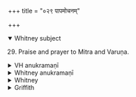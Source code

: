 +++
title = "०२९ पापमोचनम्"

+++
<details open><summary>Whitney subject</summary>

29. Praise and prayer to Mitra and Varuṇa.
</details>


<details><summary>VH anukramaṇī</summary>

पापमोचनम् ।  
१-७ मृगारः । मित्रावरुणौ। त्रिष्टुप्, ७ शक्वरीगर्भातिजगती।
</details>

<details><summary>Whitney anukramaṇī</summary>

[Mṛgāra.—(see h. 23). 7. śakvarīgarbhā jagatī.]
</details>



<details><summary>Whitney</summary>

### Comment
Found in Pāipp. iv. (with vs. 5 put before vs. 4). The first and last verses also in the Yajus texts (see under h. 23), between those of our hymns 24 and 25. For the use by Kāuś. as mṛgāra hymn, see under h. 23.


### Translations
Translated: Roth, Zur Litteratur und Geschichte des Weda, 1846, p. 43; Ludwig, p. 137, with an elaborate discussion of the proper names; Griffith, i. 170; Weber, xviii. 114.
</details>

<details><summary>Griffith</summary>

A hymn to Mitra-Varuna
</details>
